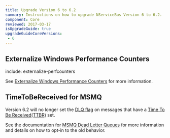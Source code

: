 ```yaml
---
title: Upgrade Version 6 to 6.2
summary: Instructions on how to upgrade NServiceBus Version 6 to 6.2.
component: Core
reviewed: 2017-03-17
isUpgradeGuide: true
upgradeGuideCoreVersions:
 - 6
---
```



## Externalize Windows Performance Counters

include: externalize-perfcounters

See [Externalize Windows Performance Counters](/nservicebus/upgrades/externalize-perfcounters.md) for more information.

## TimeToBeReceived for MSMQ

Version 6.2 will no longer set the [DLQ flag]() on messages that have a [Time To Be Received(TTBR)](/nservicebus/messaging/discard-old-messages.md) set.

See the documentation for [MSMQ Dead Letter Queues](/nservicebus/msmq/dead-letter-queues.md) for more information and details on how to opt-in to the old behavior.